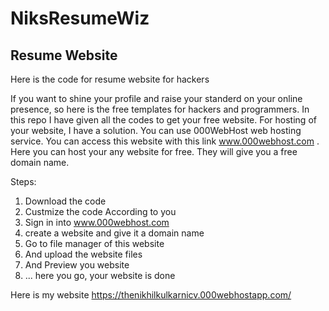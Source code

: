 # NiksResumeWiz

## Resume Website
Here is the code for resume website for hackers


If you want to shine your profile and raise your standerd on your online presence, so here is the free templates for hackers and programmers.
In this repo I have given all the codes to get your free website. For hosting of your website, I have a solution. You can use 000WebHost web hosting service. You can access this website with this link www.000webhost.com . Here you can host your any website for free. They will give you a free domain name.


Steps:
1) Download the code
2) Custmize the code According to you
3) Sign in into www.000webhost.com
4) create a website and give it a domain name
5) Go to file manager of this website
6) And upload the website files
7) And Preview you website
8) ... here you go, your website is done

Here is my website
https://thenikhilkulkarnicv.000webhostapp.com/